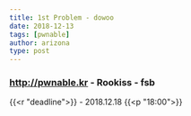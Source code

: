 ```yaml
---
title: 1st Problem - dowoo
date: 2018-12-13
tags: [pwnable]
author: arizona
type: post
---
```


### http://pwnable.kr - Rookiss - fsb 

{{<r "deadline">}} - 2018.12.18 {{<p "18:00">}}


